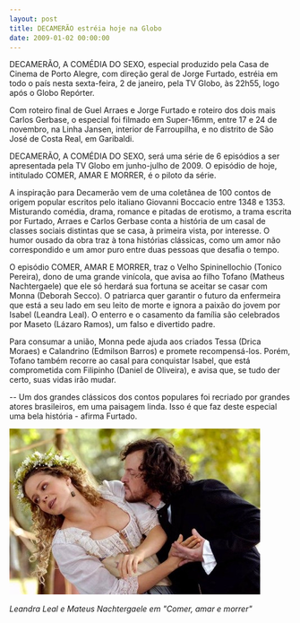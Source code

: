 ```yaml
---
layout: post
title: DECAMERÃO estréia hoje na Globo
date: 2009-01-02 00:00:00
---
```

DECAMERÃO, A COMÉDIA DO SEXO, especial produzido pela Casa de Cinema de Porto Alegre, com direção geral de Jorge Furtado, estréia em todo o país nesta sexta-feira, 2 de janeiro, pela TV Globo, às 22h55, logo após o Globo Repórter.

Com roteiro final de Guel Arraes e Jorge Furtado e roteiro dos dois mais Carlos Gerbase, o especial foi filmado em Super-16mm, entre 17 e 24 de novembro, na Linha Jansen, interior de Farroupilha, e no distrito de São José de Costa Real, em Garibaldi.

DECAMERÃO, A COMÉDIA DO SEXO, será uma série de 6 episódios a ser apresentada pela TV Globo em junho-julho de 2009. O episódio de hoje, intitulado COMER, AMAR E MORRER, é o piloto da série.

A inspiração para Decamerão vem de uma coletânea de 100 contos de origem popular escritos pelo italiano Giovanni Boccacio entre 1348 e 1353. Misturando comédia, drama, romance e pitadas de erotismo, a trama escrita por Furtado, Arraes e Carlos Gerbase conta a história de um casal de classes sociais distintas que se casa, à primeira vista, por interesse. O humor ousado da obra traz à tona histórias clássicas, como um amor não correspondido e um amor puro entre duas pessoas que desafia o tempo.

O episódio COMER, AMAR E MORRER, traz o Velho Spininellochio (Tonico Pereira), dono de uma grande vinícola, que avisa ao filho Tofano (Matheus Nachtergaele) que ele só herdará sua fortuna se aceitar se casar com Monna (Deborah Secco). O patriarca quer garantir o futuro da enfermeira que está a seu lado em seu leito de morte e ignora a paixão do jovem por Isabel (Leandra Leal). O enterro e o casamento da família são celebrados por Maseto (Lázaro Ramos), um falso e divertido padre.

Para consumar a união, Monna pede ajuda aos criados Tessa (Drica Moraes) e Calandrino (Edmilson Barros) e promete recompensá-los. Porém, Tofano também recorre ao casal para conquistar Isabel, que está comprometida com Filipinho (Daniel de Oliveira), e avisa que, se tudo der certo, suas vidas irão mudar.

\-- Um dos grandes clássicos dos contos populares foi recriado por grandes atores brasileiros, em uma paisagem linda. Isso é que faz deste especial uma bela história - afirma Furtado.

![](/uploads/decam-estreia.jpg)

*Leandra Leal e Mateus Nachtergaele em "Comer, amar e morrer"*